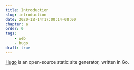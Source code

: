 ```yaml
---
title: Introduction
slug: introduction
date: 2020-12-14T17:00:14-08:00
chapter: a
order: 0
tags:
    - web
    - hugo
draft: true
---
```


[Hugo](https://gohugo.io/) is an open-source static site generator, written in Go.
